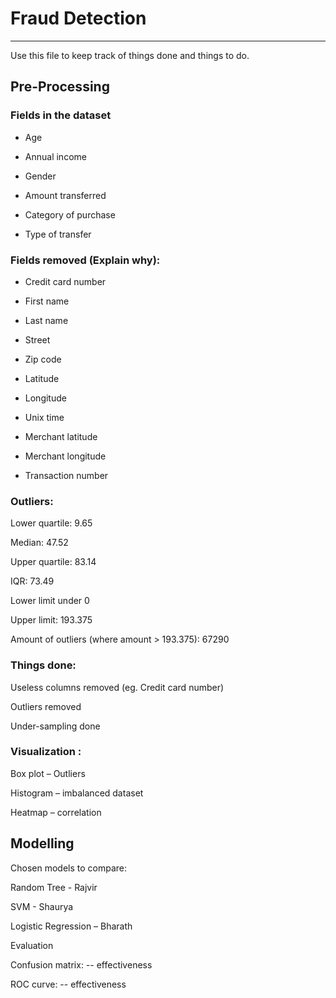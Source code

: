 # Fraud Detection
---

Use this file to keep track of things done and things to do.

## Pre-Processing 

### Fields in the dataset 

- Age 

- Annual income 

- Gender 

- Amount transferred 

- Category of purchase 

- Type of transfer 

 

### Fields removed (Explain why): 

- Credit card number 

- First name 

- Last name 

- Street 

- Zip code 

- Latitude 

- Longitude 

- Unix time 

- Merchant latitude 

- Merchant longitude 

- Transaction number 

 

### Outliers: 

Lower quartile: 9.65 

Median: 47.52 

Upper quartile: 83.14 

IQR: 73.49 

Lower limit under 0 

Upper limit: 193.375 

Amount of outliers (where amount > 193.375): 67290 

 

### Things done: 

Useless columns removed (eg. Credit card number) 

Outliers removed 

Under-sampling done 


### Visualization :  

Box plot – Outliers  

Histogram – imbalanced dataset  

Heatmap – correlation  

 

## Modelling 

Chosen models to compare: 

Random Tree - Rajvir 

SVM - Shaurya 

Logistic Regression – Bharath

Evaluation  

Confusion matrix: -- effectiveness  

ROC curve: -- effectiveness
